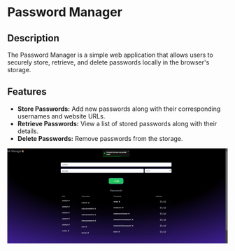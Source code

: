 # Password Manager

## Description

The Password Manager is a simple web application that allows users to securely store, retrieve, and delete passwords locally in the browser's storage.

## Features

-   **Store Passwords:** Add new passwords along with their corresponding usernames and website URLs.
-   **Retrieve Passwords:** View a list of stored passwords along with their details.
-   **Delete Passwords:** Remove passwords from the storage.


![alt text](frontend/public/look.png)

